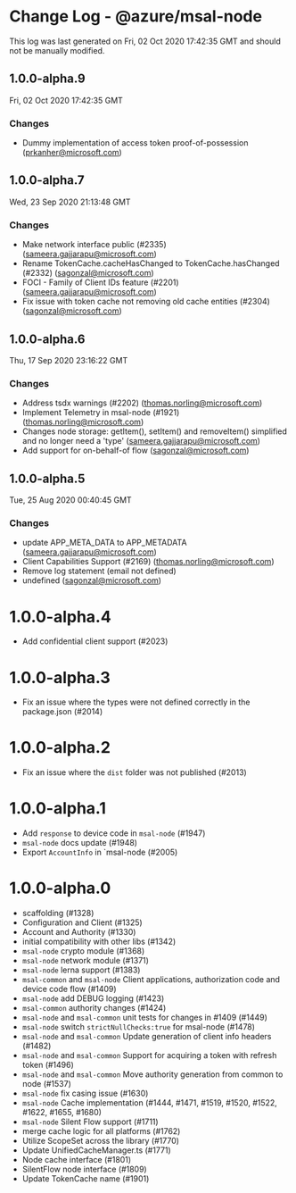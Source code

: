 # Change Log - @azure/msal-node

This log was last generated on Fri, 02 Oct 2020 17:42:35 GMT and should not be manually modified.

<!-- Start content -->

## 1.0.0-alpha.9

Fri, 02 Oct 2020 17:42:35 GMT

### Changes

- Dummy implementation of access token proof-of-possession (prkanher@microsoft.com)

## 1.0.0-alpha.7

Wed, 23 Sep 2020 21:13:48 GMT

### Changes
- Make network interface public (#2335) (sameera.gajjarapu@microsoft.com)
- Rename TokenCache.cacheHasChanged to TokenCache.hasChanged (#2332) (sagonzal@microsoft.com)
- FOCI - Family of Client IDs feature (#2201) (sameera.gajjarapu@microsoft.com)
- Fix issue with token cache not removing old cache entities (#2304) (sagonzal@microsoft.com)

## 1.0.0-alpha.6

Thu, 17 Sep 2020 23:16:22 GMT

### Changes

- Address tsdx warnings (#2202) (thomas.norling@microsoft.com)
- Implement Telemetry in msal-node (#1921) (thomas.norling@microsoft.com)
- Changes node storage: getItem(), setItem() and removeItem() simplified and no longer need a 'type' (sameera.gajjarapu@microsoft.com)
- Add support for on-behalf-of flow (sagonzal@microsoft.com)

## 1.0.0-alpha.5

Tue, 25 Aug 2020 00:40:45 GMT

### Changes

- update APP_META_DATA to APP_METADATA (sameera.gajjarapu@microsoft.com)
- Client Capabilities Support (#2169) (thomas.norling@microsoft.com)
- Remove log statement (email not defined)
- undefined (sagonzal@microsoft.com)

# 1.0.0-alpha.4
- Add confidential client support (#2023)

# 1.0.0-alpha.3
- Fix an issue where the types were not defined correctly in the package.json (#2014)

# 1.0.0-alpha.2
- Fix an issue where the `dist` folder was not published (#2013)

# 1.0.0-alpha.1

- Add `response` to device code in `msal-node` (#1947)
- `msal-node` docs update (#1948)
- Export `AccountInfo` in `msal-node (#2005)

# 1.0.0-alpha.0

- scaffolding (#1328)
- Configuration and Client (#1325)
- Account and Authority (#1330)
- initial compatibility with other libs (#1342)
- `msal-node` crypto module (#1368)
- `msal-node` network module (#1371)
- `msal-node` lerna support (#1383)
- `msal-common` and `msal-node` Client applications, authorization code and device code flow (#1409)
- `msal-node` add DEBUG logging (#1423)
- `msal-common` authority changes (#1424)
- `msal-node` and `msal-common` unit tests for changes in #1409 (#1449)
- `msal-node` switch `strictNullChecks:true` for msal-node (#1478)
- `msal-node` and `msal-common` Update generation of client info headers (#1482)
- `msal-node` and `msal-common` Support for acquiring a token with refresh token (#1496)
- `msal-node` and `msal-common` Move authority generation from common to node (#1537)
- `msal-node` fix casing issue (#1630)
- `msal-node` Cache implementation (#1444, #1471, #1519, #1520, #1522, #1622, #1655, #1680)
- `msal-node` Silent Flow support (#1711)
- merge cache logic for all platforms (#1762)
- Utilize ScopeSet across the library (#1770)
- Update UnifiedCacheManager.ts (#1771)
- Node cache interface (#1801)
- SilentFlow node interface (#1809)
- Update TokenCache name (#1901)
